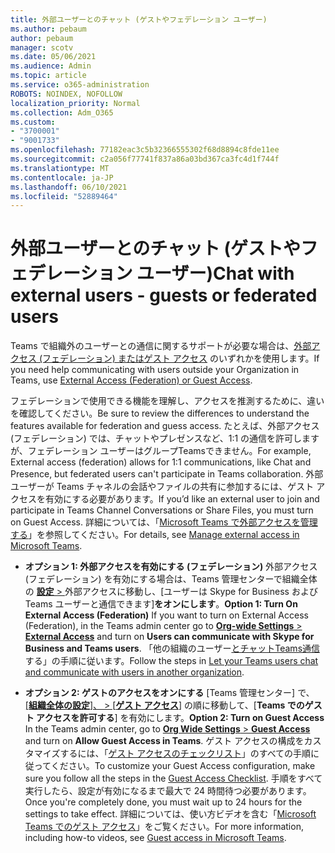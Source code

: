 ```yaml
---
title: 外部ユーザーとのチャット (ゲストやフェデレーション ユーザー)
ms.author: pebaum
author: pebaum
manager: scotv
ms.date: 05/06/2021
ms.audience: Admin
ms.topic: article
ms.service: o365-administration
ROBOTS: NOINDEX, NOFOLLOW
localization_priority: Normal
ms.collection: Adm_O365
ms.custom:
- "3700001"
- "9001733"
ms.openlocfilehash: 77182eac3c5b32366555302f68d8894c8fde11ee
ms.sourcegitcommit: c2a056f77741f837a86a03bd367ca3fc4d1f744f
ms.translationtype: MT
ms.contentlocale: ja-JP
ms.lasthandoff: 06/10/2021
ms.locfileid: "52889464"
---
```

# <a name="chat-with-external-users---guests-or-federated-users"></a><span data-ttu-id="3507c-102">外部ユーザーとのチャット (ゲストやフェデレーション ユーザー)</span><span class="sxs-lookup"><span data-stu-id="3507c-102">Chat with external users - guests or federated users</span></span>

<span data-ttu-id="3507c-103">Teams で組織外のユーザーとの通信に関するサポートが必要な場合は、[外部アクセス (フェデレーション) またはゲスト アクセス](/microsoftteams/manage-external-access#external-access-vs-guest-access) のいずれかを使用します。</span><span class="sxs-lookup"><span data-stu-id="3507c-103">If you need help communicating with users outside your Organization in Teams, use [External Access (Federation) or Guest Access](/microsoftteams/manage-external-access#external-access-vs-guest-access).</span></span>

<span data-ttu-id="3507c-104">フェデレーションで使用できる機能を理解し、アクセスを推測するために、違いを確認してください。</span><span class="sxs-lookup"><span data-stu-id="3507c-104">Be sure to review the differences to understand the features available for federation and guess access.</span></span> <span data-ttu-id="3507c-105">たとえば、外部アクセス (フェデレーション) では、チャットやプレゼンスなど、1:1 の通信を許可しますが、フェデレーション ユーザーはグループTeamsできません。</span><span class="sxs-lookup"><span data-stu-id="3507c-105">For example, External access (federation) allows for 1:1 communications, like Chat and Presence, but federated users can't participate in Teams collaboration.</span></span> <span data-ttu-id="3507c-106">外部ユーザーが Teams チャネルの会話やファイルの共有に参加するには、ゲスト アクセスを有効にする必要があります。</span><span class="sxs-lookup"><span data-stu-id="3507c-106">If you’d like an external user to join and participate in Teams Channel Conversations or Share Files, you must turn on Guest Access.</span></span> <span data-ttu-id="3507c-107">詳細については、「[Microsoft Teams で外部アクセスを管理する](/microsoftteams/manage-external-access#external-access-vs-guest-access)」を参照してください。</span><span class="sxs-lookup"><span data-stu-id="3507c-107">For details, see [Manage external access in Microsoft Teams](/microsoftteams/manage-external-access#external-access-vs-guest-access).</span></span>

- <span data-ttu-id="3507c-108">**オプション 1: 外部アクセスを有効にする (フェデレーション)** 外部アクセス (フェデレーション) を有効にする場合は、Teams 管理センターで組織全体の [**設定**  > ](https://admin.teams.microsoft.com/company-wide-settings/external-communications)外部アクセスに移動し、[ユーザーは Skype for Business および Teams ユーザーと通信できます]**をオンにします**。</span><span class="sxs-lookup"><span data-stu-id="3507c-108">**Option 1: Turn On External Access (Federation)** If you want to turn on External Access (Federation), in the Teams admin center go to [**Org-wide Settings** > **External Access**](https://admin.teams.microsoft.com/company-wide-settings/external-communications) and turn on **Users can communicate with Skype for Business and Teams users**.</span></span> <span data-ttu-id="3507c-109">「他の組織のユーザー[とチャットTeams通信](/microsoftteams/manage-external-access#let-your-teams-users-chat-and-communicate-with-users-in-another-organization)する」の手順に従います。</span><span class="sxs-lookup"><span data-stu-id="3507c-109">Follow the steps in [Let your Teams users chat and communicate with users in another organization](/microsoftteams/manage-external-access#let-your-teams-users-chat-and-communicate-with-users-in-another-organization).</span></span>

- <span data-ttu-id="3507c-110">**オプション 2: ゲストのアクセスをオンにする** [Teams 管理センター] で、[[**組織全体の設定**]、 > [**ゲスト アクセス**]](https://admin.teams.microsoft.com/company-wide-settings/guest-configuration) の順に移動して、[**Teams でのゲスト アクセスを許可する**] を有効にします。</span><span class="sxs-lookup"><span data-stu-id="3507c-110">**Option 2: Turn on Guest Access** In the Teams admin center, go to [**Org Wide Settings** > **Guest Access**](https://admin.teams.microsoft.com/company-wide-settings/guest-configuration) and turn on **Allow Guest Access in Teams**.</span></span> <span data-ttu-id="3507c-111">ゲスト アクセスの構成をカスタマイズするには、「[ゲスト アクセスのチェックリスト](/microsoftteams/guest-access-checklist)」のすべての手順に従ってください。</span><span class="sxs-lookup"><span data-stu-id="3507c-111">To customize your Guest Access configuration, make sure you follow all the steps in the [Guest Access Checklist](/microsoftteams/guest-access-checklist).</span></span> <span data-ttu-id="3507c-112">手順をすべて実行したら、設定が有効になるまで最大で 24 時間待つ必要があります。</span><span class="sxs-lookup"><span data-stu-id="3507c-112">Once you're completely done, you must wait up to 24 hours for the settings to take effect.</span></span> <span data-ttu-id="3507c-113">詳細については、使い方ビデオを含む「[Microsoft Teams でのゲスト アクセス](/microsoftteams/guest-access)」をご覧ください。</span><span class="sxs-lookup"><span data-stu-id="3507c-113">For more information, including how-to videos, see [Guest access in Microsoft Teams](/microsoftteams/guest-access).</span></span>